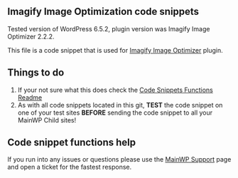## Imagify Image Optimization code snippets

Tested version of WordPress 6.5.2, plugin version was Imagify Image Optimizer 2.2.2.

This file is a code snippet that is used for [Imagify Image Optimizer](https://wordpress.org/plugins/imagify/) plugin. 

## Things to do

1. If your not sure what this does check the [Code Snippets Functions Readme](https://github.com/mainwp/Code-Snippets-Functions/blob/master/README.md)
2. As with all code snippets located in this git, **TEST** the code snippet on one of your test sites **BEFORE** sending the code snippet to all your MainWP Child sites!

## Code snippet functions help

If you run into any issues or questions please use the [MainWP Support](https://mainwp.com/support/) page and open a ticket for the fastest response.
